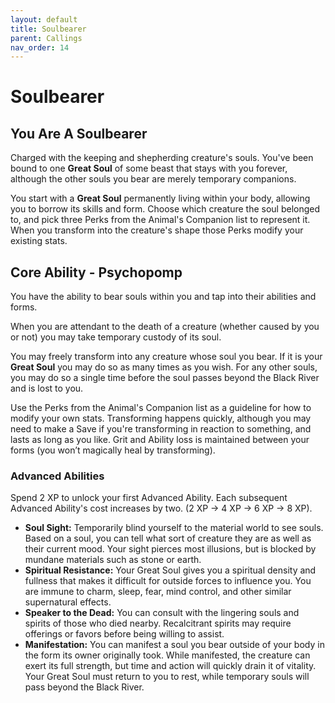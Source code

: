 ```yaml
---
layout: default
title: Soulbearer
parent: Callings
nav_order: 14
---
```


# Soulbearer

## You Are A Soulbearer

Charged with the keeping and shepherding creature's souls. You've been bound to one **Great Soul** of some beast that stays with you forever, although the other souls you bear are merely temporary companions.

You start with a **Great Soul** permanently living within your body, allowing you to borrow its skills and form. Choose which creature the soul belonged to, and pick three Perks from the Animal's Companion list to represent it. When you transform into the creature's shape those Perks modify your existing stats.

## Core Ability - Psychopomp

You have the ability to bear souls within you and tap into their abilities and forms.

When you are attendant to the death of a creature (whether caused by you or not) you may take temporary custody of its soul.

You may freely transform into any creature whose soul you bear. If it is your **Great Soul** you may do so as many times as you wish. For any other souls, you may do so a single time before the soul passes beyond the Black River and is lost to you.

Use the Perks from the Animal's Companion list as a guideline for how to modify your own stats. Transforming happens quickly, although you may need to make a Save if you're transforming in reaction to something, and lasts as long as you like. Grit and Ability loss is maintained between your forms (you won’t magically heal by transforming).

### Advanced Abilities

Spend 2 XP to unlock your first Advanced Ability. Each subsequent Advanced Ability's cost increases by two. (2 XP → 4 XP → 6 XP → 8 XP).

* **Soul Sight:** Temporarily blind yourself to the material world to see souls. Based on a soul, you can tell what sort of creature they are as well as their current mood. Your sight pierces most illusions, but is blocked by mundane materials such as stone or earth.
* **Spiritual Resistance:** Your Great Soul gives you a spiritual density and fullness that makes it difficult for outside forces to influence you. You are immune to charm, sleep, fear, mind control, and other similar supernatural effects. 
* **Speaker to the Dead:** You can consult with the lingering souls and spirits of those who died nearby. Recalcitrant spirits may require offerings or favors before being willing to assist.
* **Manifestation:** You can manifest a soul you bear outside of your body in the form its owner originally took. While manifested, the creature can exert its full strength, but time and action will quickly drain it of vitality. Your Great Soul must return to you to rest, while temporary souls will pass beyond the Black River.